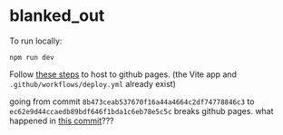 # blanked_out

To run locally:
```
npm run dev
```

Follow [these steps](https://github.com/sitek94/vite-deploy-demo) to host to github pages. (the Vite app and `.github/workflows/deploy.yml` already exist)

going from commit `8b473ceab537670f16a44a4664c2df74778846c3` to `ec62e9d44ccaedb89bdf646f1bda1c6eb78e5c5c` breaks github pages. what happened in [this commit](https://github.com/oldmartijntje/blanked_out/commit/ec62e9d44ccaedb89bdf646f1bda1c6eb78e5c5c)???

